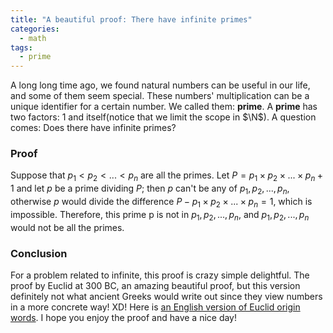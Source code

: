 ```yaml
---
title: "A beautiful proof: There have infinite primes"
categories:
  - math
tags:
  - prime
---
```


A long long time ago, we found natural numbers can be useful in our life, and some of them seem special. These numbers' multiplication can be a unique identifier for a certain number. We called them: **prime**. A **prime** has two factors: $1$ and itself(notice that we limit the scope in $\N$). A question comes: Does there have infinite primes?

### Proof

Suppose that $p_1 < p_2 < ... < p_n$ are all the primes. Let $P = p_1 \times p_2 \times ... \times p_n + 1$ and let $p$ be a prime dividing $P$; then $p$ can't be any of $p_1, p_2, ..., p_n$, otherwise $p$ would divide the difference $P - p_1 \times p_2 \times ... \times p_n = 1$, which is impossible. Therefore, this prime p is not in $p_1, p_2, ..., p_n$, and $p_1, p_2, ..., p_n$ would not be all the primes.

### Conclusion

For a problem related to infinite, this proof is crazy simple delightful. The proof by Euclid at 300 BC, an amazing beautiful proof, but this version definitely not what ancient Greeks would write out since they view numbers in a more concrete way! XD! Here is [an English version of Euclid origin words](https://mathcs.clarku.edu/~djoyce/java/elements/bookIX/propIX20.html). I hope you enjoy the proof and have a nice day!
